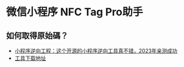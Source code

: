 # 微信小程序 NFC Tag Pro助手

## 如何取得原始碼？

* [小程序逆向工程：这个开源的小程序逆向工具真不错，2023年亲测成功](https://jiangsihan.cn/archives/xcx-nx)
* [工具下载地址](https://gitee.com/jiangsihan/wechat-applet-reverse-tool)